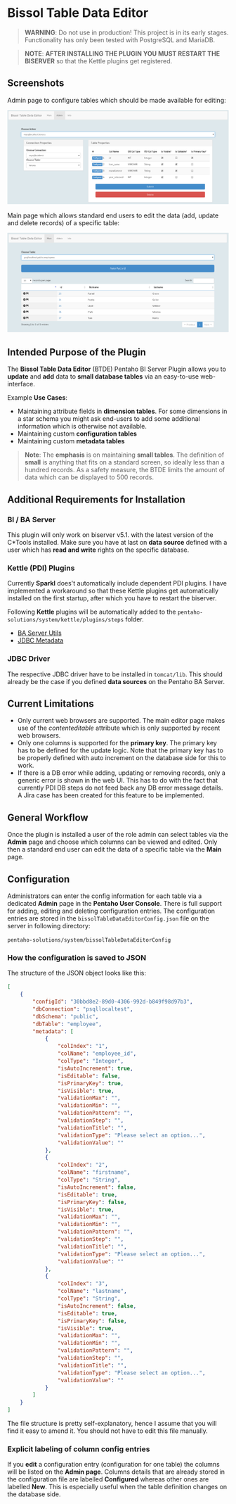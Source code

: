# Bissol Table Data Editor

> **WARNING**: Do not use in production! This project is in its early stages. Functionality has only been tested with PostgreSQL and MariaDB.

> **NOTE**: **AFTER INSTALLING THE PLUGIN YOU MUST RESTART THE BISERVER** so that the Kettle plugins get registered.

## Screenshots

Admin page to configure tables which should be made available for editing:

![](notes/img/btde-admin-page.png)

Main page which allows standard end users to edit the data (add, update and delete records) of a specific table:

![](notes/img/btde-main-page.png)

## Intended Purpose of the Plugin ##

The **Bissol Table Data Editor** (BTDE) Pentaho BI Server Plugin allows you to **update** and **add** data to **small database tables** via an easy-to-use web-interface.

Example **Use Cases**:

- Maintaining attribute fields in **dimension tables**. For some dimensions in a star schema you might ask end-users to add some additional information which is otherwise not available.
- Maintaining custom **configuration tables**
- Maintaining custom **metadata tables**

> **Note**: The **emphasis** is on maintaining **small tables**. The definition of **small** is anything that fits on a standard screen, so ideally less than a hundred records. As a safety measure, the BTDE limits the amount of data which can be displayed to 500 records.

## Additional Requirements for Installation ##

### BI / BA Server ###

This plugin will only work on biserver v5.1. with the latest version of the C*Tools installed.
Make sure you have at last on **data source** defined with a user which has **read and write** rights on the specific database.

### Kettle (PDI) Plugins ###

Currently **Sparkl** does't automatically include dependent PDI plugins. I have implemented a workaround so that these Kettle plugins get automatically installed on the first startup, after which you have to restart the biserver.

Following **Kettle** plugins will be automatically added to the `pentaho-solutions/system/kettle/plugins/steps` folder.

- [BA Server Utils](https://github.com/webdetails/kettle-baserver-utils)
- [JDBC Metadata](https://github.com/rpbouman/pentaho-pdi-plugin-jdbc-metadata/wiki/Installation)

### JDBC Driver

The respective JDBC driver have to be installed in `tomcat/lib`. This should already be the case if you defined **data sources** on the Pentaho BA Server.

## Current Limitations ##


- Only current web browsers are supported. The main editor page makes use of the *contenteditable* attribute which is only supported by recent web browsers.
- Only one columns is supported for the **primary key**. The primary key has to be defined for the update logic. Note that the primary key has to be properly defined with auto increment on the database side for this to work. 
- If there is a DB error while adding, updating or removing records, only a generic error is shown in the web UI. This has to do with the fact that currently PDI DB steps do not feed back any DB error message details. A Jira case has been created for this feature to be implemented.

## General Workflow

Once the plugin is installed a user of the role admin can select tables via the **Admin** page and choose which columns can be viewed and edited. Only then a standard end user can edit the data of a specific table via the **Main** page.

## Configuration

Administrators can enter the config information for each table via a dedicated **Admin** page in the **Pentaho User Console**. There is full support for adding, editing and deleting configuration entries. The configuration entries are stored in the `bissolTableDataEditorConfig.json` file on the server in following directory:

`pentaho-solutions/system/bissolTableDataEditorConfig`

### How the configuration is saved to JSON

The structure of the JSON object looks like this:

```json
[
    {
        "configId": "30bbd8e2-89d0-4306-992d-b849f98d97b3",
        "dbConnection": "psqllocaltest",
        "dbSchema": "public",
        "dbTable": "employee",
        "metadata": [
            {
                "colIndex": "1",
                "colName": "employee_id",
                "colType": "Integer",
                "isAutoIncrement": true,
                "isEditable": false,
                "isPrimaryKey": true,
                "isVisible": true,
                "validationMax": "",
                "validationMin": "",
                "validationPattern": "",
                "validationStep": "",
                "validationTitle": "",
                "validationType": "Please select an option...",
                "validationValue": ""
            },
            {
                "colIndex": "2",
                "colName": "firstname",
                "colType": "String",
                "isAutoIncrement": false,
                "isEditable": true,
                "isPrimaryKey": false,
                "isVisible": true,
                "validationMax": "",
                "validationMin": "",
                "validationPattern": "",
                "validationStep": "",
                "validationTitle": "",
                "validationType": "Please select an option...",
                "validationValue": ""
            },
            {
                "colIndex": "3",
                "colName": "lastname",
                "colType": "String",
                "isAutoIncrement": false,
                "isEditable": true,
                "isPrimaryKey": false,
                "isVisible": true,
                "validationMax": "",
                "validationMin": "",
                "validationPattern": "",
                "validationStep": "",
                "validationTitle": "",
                "validationType": "Please select an option...",
                "validationValue": ""
            }
        ]
    }
]
```

The file structure is pretty self-explanatory, hence I assume that you will find it easy to amend it. You should not have to edit this file manually.

### Explicit labeling of column config entries

If you **edit** a configuration entry (configuration for one table) the columns will be listed on the **Admin page**. Columns details that are already stored in the configuration file are labelled **Configured** whereas other ones are labelled **New**. This is especially useful when the table definition changes on the database side.